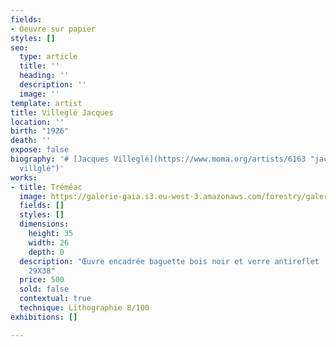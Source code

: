 ```yaml
---
fields:
- Oeuvre sur papier
styles: []
seo:
  type: article
  title: ''
  heading: ''
  description: ''
  image: ''
template: artist
title: Villeglé Jacques
location: ''
birth: "1926"
death: ''
expose: false
biography: '# [Jacques Villeglé](https://www.moma.org/artists/6163 "jacques villéglé
  villglé")'
works:
- title: Tréméac
  image: https://galerie-gaia.s3.eu-west-3.amazonaws.com/forestry/galerie-gaia-jacques-villegle-tremeac.jpg
  fields: []
  styles: []
  dimensions:
    height: 35
    width: 26
    depth: 0
  description: "Œuvre encadrée baguette bois noir et verre antireflet   \nFormat encadrée
    29X38"
  price: 500
  sold: false
  contextual: true
  technique: Lithographie 8/100
exhibitions: []

---
```

